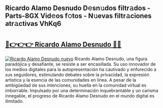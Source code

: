 ## Ricardo Alamo Desnudo D𝚎sn𝚞dos filtr𝚊dos - Parts-8GX Vid𝚎os f𝚘tos - N𝚞evas filtr𝚊ciones atr𝚊ctivas VhKq6

# <h2><a href="http://mb74xmm.tromn.icu/?c=Ricardo+Alamo+Desnudo">🔗👉👉👉 Ricardo Alamo Desnudo 🔗🔗</a></h2>

[![Ricardo Alamo Desnudo nuevo](https://i.imgur.com/pEAQMta.gif)](http://mb74xmm.tromn.icu/?c=Ricardo+Alamo+Desnudo)
Ricardo Alamo Desnudo, una figura paradójica y desafiante, se resiste a ser encasillada. Su uso innovador de los medios digitales para la autopresentación ha cautivado y enfurecido a sus seguidores, estimulando debates sobre la privacidad, la expresión artística y la esencia de las comunidades en línea. A pesar de la ambigüedad de sus intenciones, su huella en la comunidad virtual es imborrable. Impulsado por una determinación inquebrantable y un carisma innegable, el progreso de Ricardo Alamo Desnudo en el mundo digital es ilimitado.
